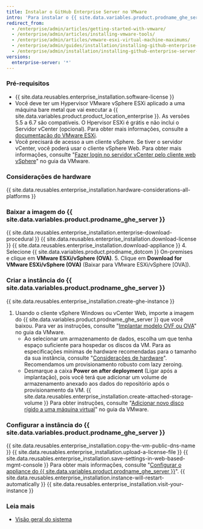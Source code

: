 ```yaml
---
title: Instalar o GitHub Enterprise Server no VMware
intro: 'Para instalar o {{ site.data.variables.product.prodname_ghe_server }} no VMware, você deve fazer o download do cliente do VMware vSphere e, em seguida, fazer o download e implantar o software do {{ site.data.variables.product.prodname_ghe_server }}.'
redirect_from:
  - /enterprise/admin/articles/getting-started-with-vmware/
  - /enterprise/admin/articles/installing-vmware-tools/
  - /enterprise/admin/articles/vmware-esxi-virtual-machine-maximums/
  - /enterprise/admin/guides/installation/installing-github-enterprise-on-vmware/
  - /enterprise/admin/installation/installing-github-enterprise-server-on-vmware
versions:
  enterprise-server: '*'
---
```


### Pré-requisitos

- {{ site.data.reusables.enterprise_installation.software-license }}
- Você deve ter um Hypervisor VMware vSphere ESXi aplicado a uma máquina bare metal que vai executar a {{ site.data.variables.product.product_location_enterprise }}. As versões 5.5 a 6.7 são compatíveis. O Hpervisor ESXi é grátis e não inclui o Servidor vCenter (opcional). Para obter mais informações, consulte a [documentação do VMware ESXi](https://www.vmware.com/products/esxi-and-esx.html).
- Você precisará de acesso a um cliente vSphere. Se tiver o servidor vCenter, você poderá usar o cliente vSphere Web. Para obter mais informações, consulte "[Fazer login no servidor vCenter pelo cliente web vSphere](https://docs.vmware.com/en/VMware-vSphere/6.5/com.vmware.vsphere.install.doc/GUID-CE128B59-E236-45FF-9976-D134DADC8178.html)" no guia da VMware.

### Considerações de hardware

{{ site.data.reusables.enterprise_installation.hardware-considerations-all-platforms }}

### Baixar a imagem do {{ site.data.variables.product.prodname_ghe_server }}

{{ site.data.reusables.enterprise_installation.enterprise-download-procedural }}
{{ site.data.reusables.enterprise_installation.download-license }}
{{ site.data.reusables.enterprise_installation.download-appliance }}
4. Selecione {{ site.data.variables.product.prodname_dotcom }} On-premises e clique em **VMware ESXi/vSphere (OVA)**.
5. Clique em **Download for VMware ESXi/vSphere (OVA)** (Baixar para VMware ESXi/vSphere [OVA]).

### Criar a instância do {{ site.data.variables.product.prodname_ghe_server }}

{{ site.data.reusables.enterprise_installation.create-ghe-instance }}

1. Usando o cliente vSphere Windows ou vCenter Web, importe a imagem do {{ site.data.variables.product.prodname_ghe_server }} que você baixou. Para ver as instruções, consulte "[Implantar modelo OVF ou OVA](https://docs.vmware.com/en/VMware-vSphere/6.5/com.vmware.vsphere.vm_admin.doc/GUID-17BEDA21-43F6-41F4-8FB2-E01D275FE9B4.html)" no guia da VMware.
    - Ao selecionar um armazenamento de dados, escolha um que tenha espaço suficiente para hospedar os discos da VM. Para as especificações mínimas de hardware recomendadas para o tamanho da sua instância, consulte "[Considerações de hardware](#hardware-considerations)". Recomendamos um provisionamento robusto com lazy zeroing.
    - Desmarque a caixa **Power on after deployment** (Ligar após a implantação), pois você terá que adicionar um volume de armazenamento anexado aos dados do repositório após o provisionamento da VM.
{{ site.data.reusables.enterprise_installation.create-attached-storage-volume }} Para obter instruções, consulte "[Adicionar novo disco rígido a uma máquina virtual](https://docs.vmware.com/en/VMware-vSphere/6.5/com.vmware.vsphere.vm_admin.doc/GUID-F4917C61-3D24-4DB9-B347-B5722A84368C.html)" no guia da VMware.

### Configurar a instância do {{ site.data.variables.product.prodname_ghe_server }}

{{ site.data.reusables.enterprise_installation.copy-the-vm-public-dns-name }}
{{ site.data.reusables.enterprise_installation.upload-a-license-file }}
{{ site.data.reusables.enterprise_installation.save-settings-in-web-based-mgmt-console }} Para obter mais informações, consulte "[Configurar o appliance do {{ site.data.variables.product.prodname_ghe_server }}](/enterprise/admin/guides/installation/configuring-the-github-enterprise-server-appliance)".
{{ site.data.reusables.enterprise_installation.instance-will-restart-automatically }}
{{ site.data.reusables.enterprise_installation.visit-your-instance }}

### Leia mais

 - [Visão geral do sistema](/enterprise/admin/guides/installation/system-overview)
